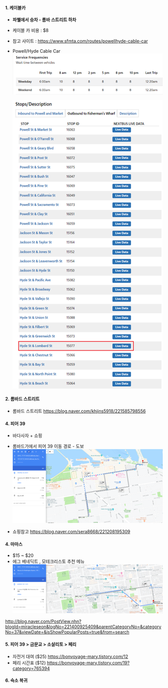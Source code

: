 

#### 1. 케이블카
 - **파웰에서 승차 - 롬바 스트리트 하차**
- 케이블 카 비용 :  $8
- 참고 사이트 : https://www.sfmta.com/routes/powellhyde-cable-car
- Powell/Hyde Cable Car
![ ](/images/day2_케이블카시간.png)

    ![ ](/images/day2_케이블카.png)


#### 2. 롬바드 스트리트
- 롬바드 스트리트 
https://blog.naver.com/khjins5918/221585798556

#### 4. 피어 39
- 바다사자 + 쇼핑

 - 롬바드가에서 피어 39 이동 경로 - 도보 
![ ](/images/day2_롬바드-피어39.png)

- 쇼핑참고
https://blog.naver.com/sera8668/221208195309

#### 4. 마마스 
- \$15 ~ $20
- 에그 베네딕트 , 모테크리스토 추천 메뉴
![ ](/images/day2_마마스.png)

http://blog.naver.com/PostView.nhn?blogId=miracleseon&logNo=221400925409&parentCategoryNo=&categoryNo=37&viewDate=&isShowPopularPosts=true&from=search

#### 5. 피어 39 > 금문교 > 소살리토 > 페리 
- 자전거 대여 ($25)
https://bonvoyage-mary.tistory.com/12
- 페리 시간표 ($12)
https://bonvoyage-mary.tistory.com/19?category=765394

#### 6. 숙소 복귀
